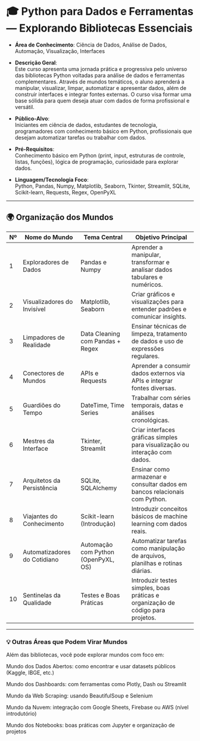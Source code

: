 # 🎓 Python para Dados e Ferramentas — Explorando Bibliotecas Essenciais

- **Área de Conhecimento**: Ciência de Dados, Análise de Dados, Automação, Visualização, Interfaces
- **Descrição Geral**:  
  Este curso apresenta uma jornada prática e progressiva pelo universo das bibliotecas Python voltadas para análise de dados e ferramentas complementares. Através de mundos temáticos, o aluno aprenderá a manipular, visualizar, limpar, automatizar e apresentar dados, além de construir interfaces e integrar fontes externas. O curso visa formar uma base sólida para quem deseja atuar com dados de forma profissional e versátil.

- **Público-Alvo**:  
  Iniciantes em ciência de dados, estudantes de tecnologia, programadores com conhecimento básico em Python, profissionais que desejam automatizar tarefas ou trabalhar com dados.

- **Pré-Requisitos**:  
  Conhecimento básico em Python (print, input, estruturas de controle, listas, funções), lógica de programação, curiosidade para explorar dados.

- **Linguagem/Tecnologia Foco**:  
  Python, Pandas, Numpy, Matplotlib, Seaborn, Tkinter, Streamlit, SQLite, Scikit-learn, Requests, Regex, OpenPyXL

---

## 🌍 Organização dos Mundos

| Nº | Nome do Mundo                | Tema Central                        | Objetivo Principal                                                                 |
|----|------------------------------|-------------------------------------|------------------------------------------------------------------------------------|
| 1  | Exploradores de Dados        | Pandas e Numpy                      | Aprender a manipular, transformar e analisar dados tabulares e numéricos.         |
| 2  | Visualizadores do Invisível  | Matplotlib, Seaborn                 | Criar gráficos e visualizações para entender padrões e comunicar insights.        |
| 3  | Limpadores de Realidade      | Data Cleaning com Pandas + Regex   | Ensinar técnicas de limpeza, tratamento de dados e uso de expressões regulares.   |
| 4  | Conectores de Mundos         | APIs e Requests                     | Aprender a consumir dados externos via APIs e integrar fontes diversas.           |
| 5  | Guardiões do Tempo           | DateTime, Time Series               | Trabalhar com séries temporais, datas e análises cronológicas.                    |
| 6  | Mestres da Interface         | Tkinter, Streamlit                  | Criar interfaces gráficas simples para visualização ou interação com dados.       |
| 7  | Arquitetos da Persistência   | SQLite, SQLAlchemy                  | Ensinar como armazenar e consultar dados em bancos relacionais com Python.        |
| 8  | Viajantes do Conhecimento    | Scikit-learn (Introdução)           | Introduzir conceitos básicos de machine learning com dados reais.                 |
| 9  | Automatizadores do Cotidiano | Automação com Python (OpenPyXL, OS)| Automatizar tarefas como manipulação de arquivos, planilhas e rotinas diárias.    |
| 10 | Sentinelas da Qualidade      | Testes e Boas Práticas              | Introduzir testes simples, boas práticas e organização de código para projetos.   |

---

### 💡 Outras Áreas que Podem Virar Mundos
Além das bibliotecas, você pode explorar mundos com foco em:

Mundo dos Dados Abertos: como encontrar e usar datasets públicos (Kaggle, IBGE, etc.)

Mundo dos Dashboards: com ferramentas como Plotly, Dash ou Streamlit

Mundo da Web Scraping: usando BeautifulSoup e Selenium

Mundo da Nuvem: integração com Google Sheets, Firebase ou AWS (nível introdutório)

Mundo dos Notebooks: boas práticas com Jupyter e organização de projetos
